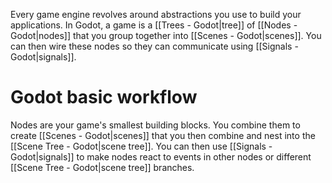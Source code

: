
Every game engine revolves around abstractions you use to build your applications. In Godot, a game is a [[Trees - Godot|tree]] of [[Nodes - Godot|nodes]] that you group together into [[Scenes - Godot|scenes]]. You can then wire these nodes so they can communicate using [[Signals - Godot|signals]].

# Godot basic workflow

Nodes are your game's smallest building blocks. You combine them to create [[Scenes - Godot|scenes]] that you then combine and nest into the [[Scene Tree - Godot|scene tree]]. You can then use [[Signals - Godot|signals]] to make nodes react to events in other nodes or different [[Scene Tree - Godot|scene tree]] branches.